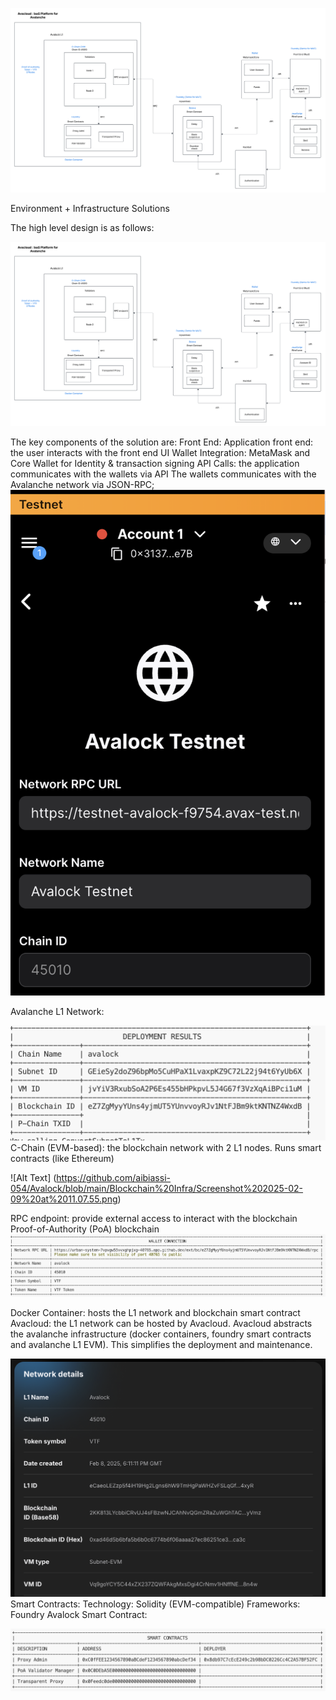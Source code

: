 ![Alt Text](https://github.com/aibiassi-054/Avalock/blob/main/Avalock%20system.png)


Environment + Infrastructure Solutions

The high level design is as follows:

![Alt Text](https://github.com/aibiassi-054/Avalock/blob/main/Avalock%20system.png)

The key components of the solution are:
Front End:
Application front end: the user interacts with the front end UI
Wallet Integration: MetaMask and Core Wallet for Identity & transaction signing
API Calls: the application communicates with the wallets via API 
The wallets communicates with the Avalanche network via JSON-RPC; 
![Alt Text](https://github.com/aibiassi-054/Avalock/blob/main/Blockchain%20Infra/Screenshot%202025-02-09%20at%2011.20.03.png)


Avalanche L1 Network:

![Alt Text](https://github.com/aibiassi-054/Avalock/blob/main/Blockchain%20Infra/Screenshot%202025-02-09%20at%2011.03.49.png)
C-Chain (EVM-based): the blockchain network with 2 L1 nodes. Runs smart contracts (like Ethereum)

![Alt Text] (https://github.com/aibiassi-054/Avalock/blob/main/Blockchain%20Infra/Screenshot%202025-02-09%20at%2011.07.55.png)

RPC endpoint: provide external access to interact with the blockchain
Proof-of-Authority (PoA) blockchain
![Alt Text](https://github.com/aibiassi-054/Avalock/blob/main/Blockchain%20Infra/Screenshot%202025-02-09%20at%2011.13.19.png)


Docker Container: hosts the L1 network and blockchain smart contract
Avacloud: the L1 network can be hosted by Avacloud. Avacloud abstracts the avalanche infrastructure (docker containers, foundry smart contracts and avalanche L1 EVM). This simplifies the deployment and maintenance.

![Alt Text](https://github.com/aibiassi-054/Avalock/blob/main/Blockchain%20Infra/Screenshot%202025-02-09%20at%2011.15.41.png)
Smart Contracts:
Technology: Solidity (EVM-compatible)
Frameworks: Foundry
Avalock Smart Contract:

![Alt Text](https://github.com/aibiassi-054/Avalock/blob/main/Blockchain%20Infra/Screenshot%202025-02-09%20at%2011.09.45.png)

